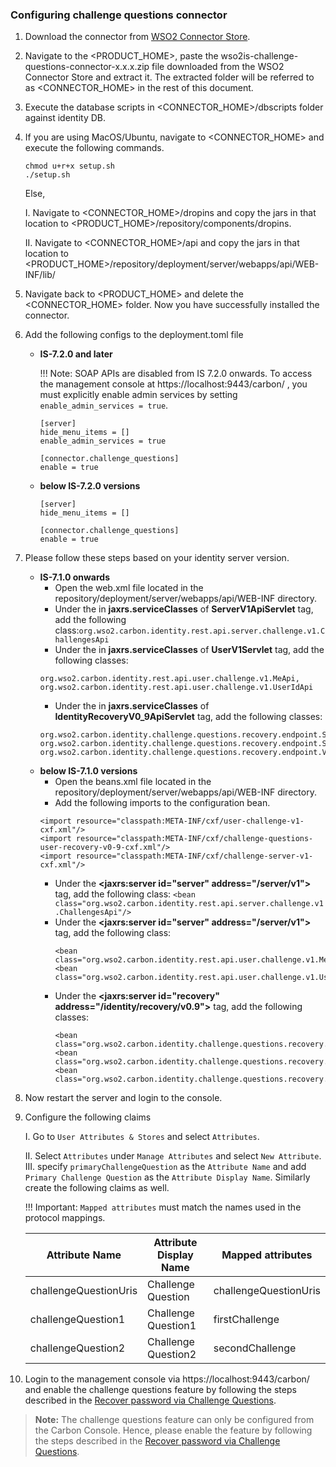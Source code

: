 ### **Configuring challenge questions connector**

1. Download the connector from [WSO2 Connector Store](https://store.wso2.com/connector/identity-challenge-questions).
2. Navigate to the <PRODUCT_HOME>, paste the wso2is-challenge-questions-connector-x.x.x.zip file downloaded from the WSO2 Connector Store and extract it. The extracted folder will be referred to as <CONNECTOR_HOME> in the rest of this document.
3. Execute the database scripts in <CONNECTOR_HOME>/dbscripts folder against identity DB.
4. If you are using MacOS/Ubuntu, navigate to <CONNECTOR_HOME> and execute the following commands.

    ```
    chmod u+r+x setup.sh
    ./setup.sh
    ```
   
      Else,

      I. Navigate to <CONNECTOR_HOME>/dropins and copy the jars in that location to <PRODUCT_HOME>/repository/components/dropins.

      II. Navigate to <CONNECTOR_HOME>/api and copy the jars in that location to <PRODUCT_HOME>/repository/deployment/server/webapps/api/WEB-INF/lib/

5. Navigate back to <PRODUCT_HOME> and delete the <CONNECTOR_HOME> folder. Now you have successfully installed the connector.
6. Add the following configs to the deployment.toml file
    - **IS-7.2.0 and later**

        !!! Note: SOAP APIs are disabled from IS 7.2.0 onwards. To access the management console at https://localhost:9443/carbon/ , you must explicitly enable admin services by setting `enable_admin_services = true`.

        ```
        [server]
        hide_menu_items = []
        enable_admin_services = true

        [connector.challenge_questions]
        enable = true
        ```
    - **below IS-7.2.0 versions**
        ```
        [server]
        hide_menu_items = []

        [connector.challenge_questions]
        enable = true
        ```

7. Please follow these steps based on your identity server version.
   - **IS-7.1.0 onwards**
     - Open the web.xml file located in the repository/deployment/server/webapps/api/WEB-INF directory.
     - Under the **<param-value>** in **jaxrs.serviceClasses** of **<servlet-name>ServerV1ApiServlet</servlet-name>** tag, add the following class:`org.wso2.carbon.identity.rest.api.server.challenge.v1.ChallengesApi`
     - Under the **<param-value>** in **jaxrs.serviceClasses** of **<servlet-name>UserV1Servlet</servlet-name>** tag, add the following classes:
      ```
      org.wso2.carbon.identity.rest.api.user.challenge.v1.MeApi,
      org.wso2.carbon.identity.rest.api.user.challenge.v1.UserIdApi
      ```
     - Under the **<param-value>** in **jaxrs.serviceClasses** of **<servlet-name>IdentityRecoveryV0_9ApiServlet</servlet-name>** tag, add the following classes:
      ```
      org.wso2.carbon.identity.challenge.questions.recovery.endpoint.SecurityQuestionApi,
      org.wso2.carbon.identity.challenge.questions.recovery.endpoint.SecurityQuestionsApi,
      org.wso2.carbon.identity.challenge.questions.recovery.endpoint.ValidateAnswerApi
      ```
   - **below IS-7.1.0 versions**
     - Open the beans.xml file located in the repository/deployment/server/webapps/api/WEB-INF directory.
     - Add the following imports to the configuration bean.
      ```
      <import resource="classpath:META-INF/cxf/user-challenge-v1-cxf.xml"/>
      <import resource="classpath:META-INF/cxf/challenge-questions-user-recovery-v0-9-cxf.xml"/>
      <import resource="classpath:META-INF/cxf/challenge-server-v1-cxf.xml"/>
      ```
     - Under the **<jaxrs:server id="server" address="/server/v1">** tag, add the following class:
     `<bean class="org.wso2.carbon.identity.rest.api.server.challenge.v1.ChallengesApi"/>`
     - Under the **<jaxrs:server id="server" address="/server/v1">** tag, add the following class:
       ```
       <bean class="org.wso2.carbon.identity.rest.api.user.challenge.v1.MeApi"/>
       <bean class="org.wso2.carbon.identity.rest.api.user.challenge.v1.UserIdApi"/>
       ```
     - Under the **<jaxrs:server id="recovery" address="/identity/recovery/v0.9">** tag, add the following classes:
       ```
       <bean class="org.wso2.carbon.identity.challenge.questions.recovery.endpoint.SecurityQuestionApi"/>
       <bean class="org.wso2.carbon.identity.challenge.questions.recovery.endpoint.SecurityQuestionsApi"/>
       <bean class="org.wso2.carbon.identity.challenge.questions.recovery.endpoint.ValidateAnswerApi"/>
       ```
8. Now restart the server and login to the console.
9. Configure the following claims

    I. Go to `User Attributes & Stores` and select `Attributes`. 

    II. Select `Attributes` under `Manage Attributes` and select `New Attribute`.  
    III. specify `primaryChallengeQuestion` as the `Attribute Name` and add `Primary Challenge Question` as the `Attribute Display Name`.
    Similarly create the following claims as well.
    
    !!! Important: `Mapped attributes` must match the names used in the protocol mappings.

    | Attribute Name        | Attribute Display Name | Mapped attributes |
    |-----------------------|------------------------|-------------------|
    | challengeQuestionUris | Challenge Question | challengeQuestionUris|
    | challengeQuestion1 | Challenge Question1 | firstChallenge|
    | challengeQuestion2 | Challenge Question2 | secondChallenge|

10. Login to the management console via https://localhost:9443/carbon/ and enable the challenge questions feature by following the steps described in the [Recover password via Challenge Questions](/docs/enable-password-reset-via-challenge-questions.md).

> **Note:**
The challenge questions feature can only be configured from the Carbon Console. Hence, please enable the feature by following the steps described in the [Recover password via Challenge Questions](/docs/enable-password-reset-via-challenge-questions.md).
